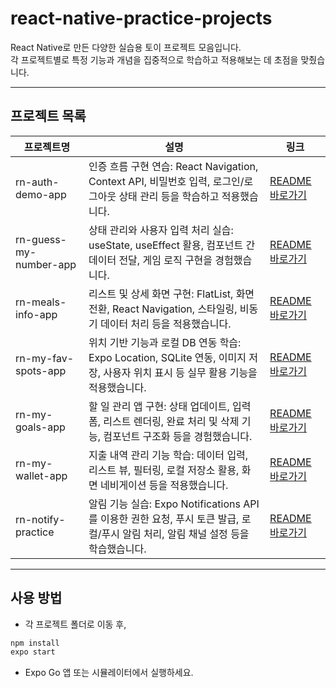 # react-native-practice-projects

React Native로 만든 다양한 실습용 토이 프로젝트 모음입니다.  
각 프로젝트별로 특정 기능과 개념을 집중적으로 학습하고 적용해보는 데 초점을 맞췄습니다.

---

## 프로젝트 목록

| 프로젝트명             | 설명                                                                                                                              | 링크                                                  |
| ---------------------- | --------------------------------------------------------------------------------------------------------------------------------- | ----------------------------------------------------- |
| rn-auth-demo-app       | 인증 흐름 구현 연습: React Navigation, Context API, 비밀번호 입력, 로그인/로그아웃 상태 관리 등을 학습하고 적용했습니다.          | [README 바로가기](./rn-auth-demo-app/README.md)       |
| rn-guess-my-number-app | 상태 관리와 사용자 입력 처리 실습: useState, useEffect 활용, 컴포넌트 간 데이터 전달, 게임 로직 구현을 경험했습니다.              | [README 바로가기](./rn-guess-my-number-app/README.md) |
| rn-meals-info-app      | 리스트 및 상세 화면 구현: FlatList, 화면 전환, React Navigation, 스타일링, 비동기 데이터 처리 등을 적용했습니다.                  | [README 바로가기](./rn-meals-info-app/README.md)      |
| rn-my-fav-spots-app    | 위치 기반 기능과 로컬 DB 연동 학습: Expo Location, SQLite 연동, 이미지 저장, 사용자 위치 표시 등 실무 활용 기능을 적용했습니다.   | [README 바로가기](./rn-my-fav-spots-app/README.md)    |
| rn-my-goals-app        | 할 일 관리 앱 구현: 상태 업데이트, 입력폼, 리스트 렌더링, 완료 처리 및 삭제 기능, 컴포넌트 구조화 등을 경험했습니다.              | [README 바로가기](./rn-my-goals-app/README.md)        |
| rn-my-wallet-app       | 지출 내역 관리 기능 학습: 데이터 입력, 리스트 뷰, 필터링, 로컬 저장소 활용, 화면 네비게이션 등을 적용했습니다.                    | [README 바로가기](./rn-my-wallet-app/README.md)       |
| rn-notify-practice     | 알림 기능 실습: Expo Notifications API를 이용한 권한 요청, 푸시 토큰 발급, 로컬/푸시 알림 처리, 알림 채널 설정 등을 학습했습니다. | [README 바로가기](./rn-notify-practice/README.md)     |

---

## 사용 방법

- 각 프로젝트 폴더로 이동 후,

```bash
npm install
expo start
```

- Expo Go 앱 또는 시뮬레이터에서 실행하세요.
